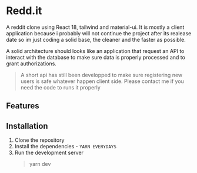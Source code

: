 # Redd.it

A reddit clone using React 18, tailwind and material-ui.
It is mostly a client application because i probably will not continue the project after its realease date so im just coding a solid base, the cleaner and the faster as possible.

A solid architecture should looks like an application that request an API to interact with the database to make sure data is properly processed
and to grant authorizations.

> A short api has still been developped to make sure registering new users is safe whatever happen client side. Please contact me if you need the code to runs it properly

## Features

## Installation

1. Clone the repository
2. Install the dependencies - `YARN EVERYDAYS`
3. Run the development server
   > yarn dev
